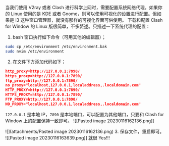 当我们使用 V2ray 或者 Clash 进行科学上网时，需要配置系统网络代理。如果你的 Linux 使用的是 KDE 或者 Gnome，则可以使用可视化的设置进行配置。但如果是 i3 这种窗口管理器，就没有那样的可视化界面可供使用。
下载和配置 Clash for Window 的 Linux 版很简单，不多赘述。只描述一下系统代理的配置：
1. bash 窗口执行如下命令（可用其他的编辑器）；
```bash
sudo cp /etc/environment /etc/environment.bak
sudo nvim /etc/environment
```
2. 在文件下方添加代码如下；
```json
http_proxy=http://127.0.0.1:7890/ 
https_proxy=http://127.0.0.1:7890/
ftp_proxy=http://127.0.0.1:7890/
no_proxy="localhost,127.0.0.1,localaddress,.localdomain.com"
HTTP_PROXY=http://127.0.0.1:7890/
HTTPS_PROXY=http://127.0.0.1:7890/
FTP_PROXY=http://127.0.0.1:7890/
NO_PROXY="localhost,127.0.0.1,localaddress,.localdomain.com"
```
`127.0.0.1` 是本地 IP，`7890` 是本地端口，可以配置为其他端口，只要和 Clash for Window 上的配置保持一致即可。
![[Pasted image 20230116162136.png]]




![](attachments/Pasted image 20230116162136.png)
3. 保存文件，重启即可。
![[Pasted image 20230116163639.png]]
就很 Yes!!!





